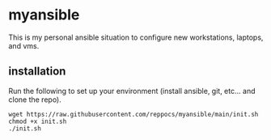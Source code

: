 # myansible
This is my personal ansible situation to configure new workstations, laptops, and vms.

## installation
Run the following to set up your environment (install ansible, git, etc... and clone the repo).

```
wget https://raw.githubusercontent.com/reppocs/myansible/main/init.sh
chmod +x init.sh
./init.sh
```
